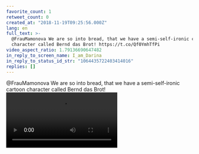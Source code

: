 ```yaml
---
favorite_count: 1
retweet_count: 0
created_at: "2018-11-19T09:25:56.000Z"
lang: en
full_text: >-
  @FrauMamonova We are so into bread, that we have a semi-self-ironic cartoon
  character called Bernd das Brot! https://t.co/Qf0YmhTfPi
video_aspect_ratio: 1.79136690647482
in_reply_to_screen_name: I_am_Darina
in_reply_to_status_id_str: "1064435722403414016"
replies: []
---
```


@FrauMamonova We are so into bread, that we have a semi-self-ironic cartoon
character called Bernd das Brot!
![Embedded Video](https://twitter-media-coderbyheart.s3.eu-north-1.amazonaws.com/1064449685732188160-DsWvTYYXQAAX9JS.mp4)
